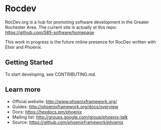 # Rocdev

RocDev.org is a hub for promoting software development in the Greater Rochester Area. The current site is actually at this repo: https://github.com/585-software/homepage

This work in progress is the future online presence for RocDev written with Elixir and Phoenix.

## Getting Started

To start developing, see CONTRIBUTING.md.

## Learn more

  * Official website: http://www.phoenixframework.org/
  * Guides: http://phoenixframework.org/docs/overview
  * Docs: https://hexdocs.pm/phoenix
  * Mailing list: http://groups.google.com/group/phoenix-talk
  * Source: https://github.com/phoenixframework/phoenix
